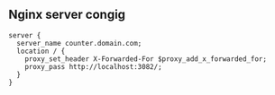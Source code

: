 ## Nginx server congig
```
server {
  server_name counter.domain.com;
  location / {
    proxy_set_header X-Forwarded-For $proxy_add_x_forwarded_for;
    proxy_pass http://localhost:3082/;
  }
}
```